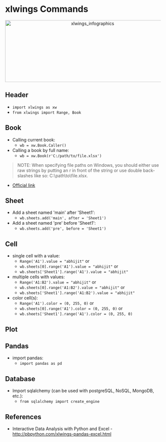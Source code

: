 # xlwings Commands
<p align="center">
  <img src="http://pbpython.com/images/article-overview.png" alt="xlwings_infographics" width="550" height="200">
</p>

## Header
* `import xlwings as xw`
* `from xlwings import Range, Book`

## Book
* Calling current book:
  - `wb = xw.Book.Caller()`
* Calling a book by full name:
  - `wb = xw.Book(r'C:/path/to/file.xlsx')`
> NOTE: When specifying file paths on Windows, you should either use raw strings by putting an r in front of the string or use double back-slashes like so: C:\\path\\to\\file.xlsx.
* [Official link](https://docs.xlwings.org/en/stable/connect_to_workbook.html#python-to-excel)

## Sheet
* Add a sheet named 'main' after 'Sheet1': 
  - `wb.sheets.add('main', after = 'Sheet1')`
* Add a sheet named 'pre' before 'Sheet1':
  - `wb.sheets.add('pre', before = 'Sheet1')`

## Cell
* single cell with a value:
  - `Range('A1').value = "abhijit"` or 
  - `wb.sheets[0].range('A1').value = "abhijit"` or 
  - `wb.sheets['Sheet1'].range('A1').value = "abhijit"` 
* multiple cells with values:
  - `Range('A1:B2').value = "abhijit"`  or 
  - `wb.sheets[0].range('A1:B2').value = "abhijit"` or 
  - `wb.sheets['Sheet1'].range('A1:B2').value = "abhijit"`
* color cell(s):
  - `Range('A1').color = (0, 255, 0)` or 
  - `wb.sheets[0].range('A1').color = (0, 255, 0)` or 
  - `wb.sheets['Sheet1'].range('A1').color = (0, 255, 0)`

## Plot

## Pandas
* import pandas:
  - `import pandas as pd`

## Database
* Import sqlalchemy (can be used with postgreSQL, NoSQL, MongoDB, etc.):
  - `from sqlalchemy import create_engine`

## References
* Interactive Data Analysis with Python and Excel - http://pbpython.com/xlwings-pandas-excel.html
